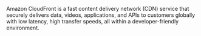 Amazon CloudFront is a fast content delivery network (CDN) service that securely delivers data, videos, applications, and APIs to customers globally with low latency, high transfer speeds, all within a developer-friendly environment.